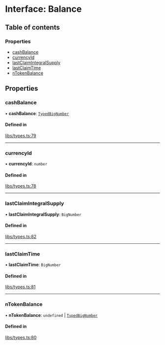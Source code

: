 # Interface: Balance

## Table of contents

### Properties

- [cashBalance](Balance.md#cashbalance)
- [currencyId](Balance.md#currencyid)
- [lastClaimIntegralSupply](Balance.md#lastclaimintegralsupply)
- [lastClaimTime](Balance.md#lastclaimtime)
- [nTokenBalance](Balance.md#ntokenbalance)

## Properties

### cashBalance

• **cashBalance**: [`TypedBigNumber`](../classes/TypedBigNumber.md)

#### Defined in

[libs/types.ts:79](https://github.com/notional-finance/sdk-v2/blob/20a2e58/src/libs/types.ts#L79)

___

### currencyId

• **currencyId**: `number`

#### Defined in

[libs/types.ts:78](https://github.com/notional-finance/sdk-v2/blob/20a2e58/src/libs/types.ts#L78)

___

### lastClaimIntegralSupply

• **lastClaimIntegralSupply**: `BigNumber`

#### Defined in

[libs/types.ts:82](https://github.com/notional-finance/sdk-v2/blob/20a2e58/src/libs/types.ts#L82)

___

### lastClaimTime

• **lastClaimTime**: `BigNumber`

#### Defined in

[libs/types.ts:81](https://github.com/notional-finance/sdk-v2/blob/20a2e58/src/libs/types.ts#L81)

___

### nTokenBalance

• **nTokenBalance**: `undefined` \| [`TypedBigNumber`](../classes/TypedBigNumber.md)

#### Defined in

[libs/types.ts:80](https://github.com/notional-finance/sdk-v2/blob/20a2e58/src/libs/types.ts#L80)
